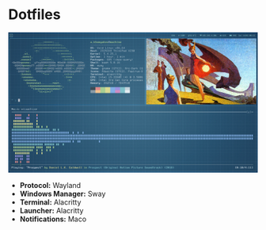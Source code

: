 # Dotfiles
![Desktop screenshot](https://github.com/emptyseth/dotfiles/blob/master/.screenshots/screen_1.png)

- **Protocol:** Wayland
- **Windows Manager:** Sway
- **Terminal:** Alacritty
- **Launcher:** Alacritty
- **Notifications:** Maco


